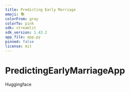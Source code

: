 ```yaml
---
title: Predicting Early Marriage
emoji: 📚
colorFrom: gray
colorTo: pink
sdk: streamlit
sdk_version: 1.43.2
app_file: app.py
pinned: false
license: mit
---
```


# PredictingEarlyMarriageApp
Huggingface
